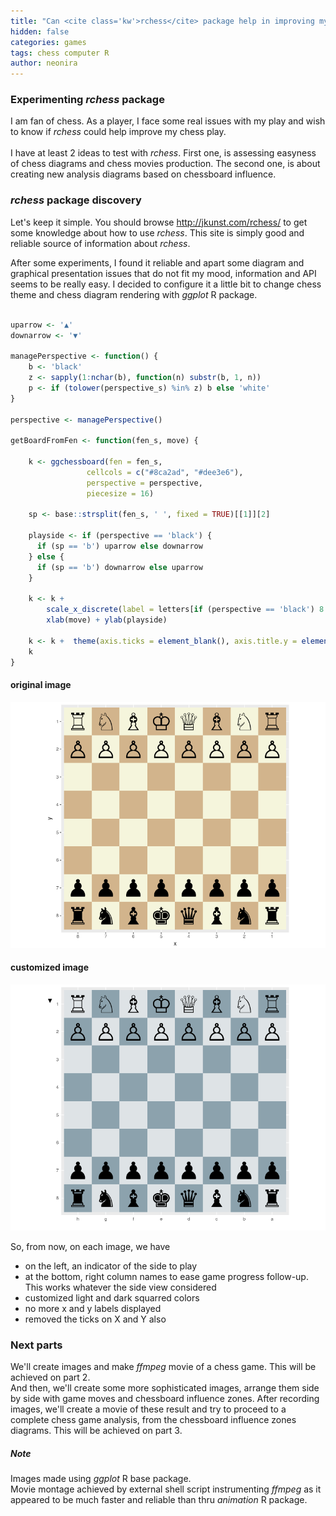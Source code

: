 ```yaml
---
title: "Can <cite class='kw'>rchess</cite> package help in improving my chess play ? <i>part 1</i>"
hidden: false
categories: games
tags: chess computer R
author: neonira
---
```

### Experimenting <cite class='kw'>rchess</cite> package
I am fan of chess. As a player, I face some real issues with my play and wish to know if <cite class='kw'>rchess</cite> could help improve my chess play. <br/><br/>
I have at least 2 ideas to test with <cite class='kw'>rchess</cite>. First one, is assessing easyness of chess diagrams and chess movies production. The second one, is about creating new analysis diagrams based on chessboard influence. 
			
### <cite class='kw'>rchess</cite> package discovery
Let's keep it simple. You should browse <a href='http://jkunst.com/rchess/'>http://jkunst.com/rchess/</a> to get some knowledge about how to use <cite class='kw'>rchess</cite>. This site is simply good and reliable source of information about <cite class='kw'>rchess</cite>.

After some experiments, I found it reliable and apart some diagram and graphical presentation issues that do not fit my mood, information and API seems to be really easy. I decided to configure it a little bit to change chess theme and chess diagram rendering with <cite class='kw'>ggplot</cite> R package. <br/><br/>

```R
uparrow <- '▲'
downarrow <- '▼'

managePerspective <- function() {
    b <- 'black'
    z <- sapply(1:nchar(b), function(n) substr(b, 1, n))
    p <- if (tolower(perspective_s) %in% z) b else 'white'
}

perspective <- managePerspective()

getBoardFromFen <- function(fen_s, move) {

    k <- ggchessboard(fen = fen_s,
                 cellcols = c("#8ca2ad", "#dee3e6"),
                 perspective = perspective,
                 piecesize = 16)

    sp <- base::strsplit(fen_s, ' ', fixed = TRUE)[[1]][2]

    playside <- if (perspective == 'black') {
      if (sp == 'b') uparrow else downarrow
    } else {
      if (sp == 'b') downarrow else uparrow
    }

    k <- k +
        scale_x_discrete(label = letters[if (perspective == 'black') 8:1 else 1:8]) +
        xlab(move) + ylab(playside)

    k <- k +  theme(axis.ticks = element_blank(), axis.title.y = element_text(vjust = .95, angle = 0))
    k
}
```
#### original image 
<img src='/images/games/d/original.png' width='600' alt='original image' title='original image'/>

#### customized image
<img src='/images/games/d/starting-position.png' width='600'  alt='customized image' title='customized image'/>

					
So, from now, on each image, we have
* on the left, an indicator of the side to play
* at the bottom, right column names to ease game progress follow-up. This works whatever the side view considered
* customized light and dark squarred colors
* no more x and y labels displayed
* removed the ticks on X and Y also

### Next parts
We'll create images and make <cite class='kw'>ffmpeg</cite> movie of a chess game. This will be achieved on part 2.  
And then, we'll create some more sophisticated images, arrange them side by side with game moves and chessboard influence zones. After recording images, we'll create a movie of these result and try to proceed to a complete chess game analysis, from the chessboard influence zones diagrams. This will be achieved on part 3. 

##### Note
Images made using <cite class='kw'>ggplot</cite> R base package.  
Movie montage achieved by external shell script instrumenting <cite class='kw'>ffmpeg</cite> as it appeared to be much faster and reliable than thru <cite class='kw'>animation</cite> R package. 

